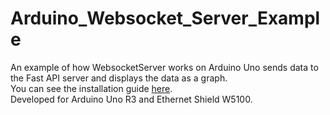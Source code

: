 # Arduino_Websocket_Server_Example
An example of how WebsocketServer works on Arduino Uno sends data to the Fast API server and displays the data as a graph.
<br>
You can see the installation guide <a href="https://github.com/Whynot46/Arduino_Websocket_Server">here</a>.
<br>
Developed for Arduino Uno R3 and Ethernet Shield W5100.
